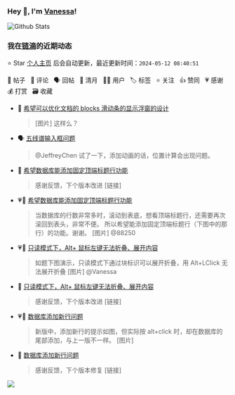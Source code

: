 ### Hey 👋, I'm [Vanessa](http://vanessa.b3log.org/)!

![Github Stats](https://github-readme-stats.vercel.app/api?username=Vanessa219&show_icons=true)

<!--events start -->

### 我在[链滴](https://ld246.com)的近期动态

⭐️ Star [个人主页](https://github.com/Vanessa219/Vanessa219) 后会自动更新，最近更新时间：`2024-05-12 08:40:51`

📝 帖子 &nbsp; 💬 评论 &nbsp; 🗣 回帖 &nbsp; 🌙 清月 &nbsp; 👨‍💻 用户 &nbsp; 🏷️ 标签 &nbsp; ⭐️ 关注 &nbsp; 👍 赞同 &nbsp; 💗 感谢 &nbsp; 💰 打赏 &nbsp; 🗃 收藏

* 💬 [希望可以优化文档的 blocks 滑动条的显示浮窗的设计](https://ld246.com/article/1715352445020/comment/1715354124726#comments)

  > [图片] 这样么？
* 🗣 [五线谱输入框问题](https://ld246.com/article/1715182636399/comment/1715183223007#comments)

  > @JeffreyChen 试了一下，添加动画的话，位置计算会出现问题。
* 💬 [希望数据库能添加固定顶端标题行功能](https://ld246.com/article/1715243913022/comment/1715335960491#comments)

  > 感谢反馈，下个版本改进 [链接]
* 💗📝 [希望数据库能添加固定顶端标题行功能](https://ld246.com/article/1715243913022)

  > 当数据库的行数非常多时，滚动到表底，想看顶端标题行，还需要再次滚回到表头，非常不便。 所以希望能添加固定顶端标题行（下图中的那行）的功能。谢谢。 [图片] @88250
* 💗📝 [只读模式下，Alt+ 鼠标左键无法折叠、展开内容](https://ld246.com/article/1715250390914)

  > 如题下图演示，只读模式下通过块标识可以展开折叠，用 Alt+LClick 无法展开折叠 [图片] @Vanessa
* 💬 [只读模式下，Alt+ 鼠标左键无法折叠、展开内容](https://ld246.com/article/1715250390914/comment/1715334926917#comments)

  > 感谢反馈，下个版本改进 [链接]
* 💗📝 [数据库添加新行问题](https://ld246.com/article/1715221988533)

  > 新版中，添加新行的提示如图，但实际按 alt+click 时，却在数据库的尾部添加，与上一版不一样。 [图片]
* 💬 [数据库添加新行问题](https://ld246.com/article/1715221988533/comment/1715328697357#comments)

  > 感谢反馈，下个版本修复 [链接]


<!--events end -->

<a title="Hits" target="_blank" href="https://github.com/Vanessa219/Vanessa219"><img src="https://hits.b3log.org/Vanessa219/Vanessa219.svg"></a>
